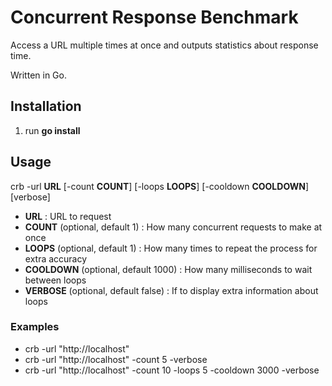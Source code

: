 # Concurrent Response Benchmark
Access a URL multiple times at once and outputs statistics about response time.

Written in Go.


## Installation
1. run **go install**

## Usage
crb -url **URL** [-count **COUNT**] [-loops **LOOPS**] [-cooldown **COOLDOWN**] [verbose]
- **URL** : URL to request
- **COUNT** (optional, default 1) : How many concurrent requests to make at once
- **LOOPS** (optional, default 1) : How many times to repeat the process for extra accuracy
- **COOLDOWN** (optional, default 1000) : How many milliseconds to wait between loops
- **VERBOSE** (optional, default false) : If to display extra information about loops

### Examples
* crb -url "http://localhost"
* crb -url "http://localhost" -count 5 -verbose
* crb -url "http://localhost" -count 10 -loops 5 -cooldown 3000 -verbose

